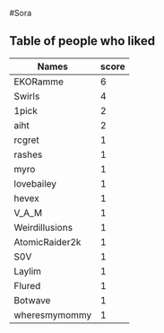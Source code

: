 #Sora
## Table of people who liked
Names | score
--- | ---
EKORamme | 6
Swirls | 4
1pick | 2
aiht | 2
rcgret | 1
rashes | 1
myro | 1
lovebailey | 1
hevex | 1
V_A_M | 1
Weirdillusions | 1
AtomicRaider2k | 1
S0V | 1
Laylim | 1
Flured | 1
Botwave | 1
wheresmymommy | 1
